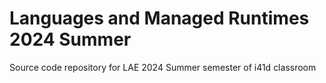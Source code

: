# Languages and Managed Runtimes 2024 Summer

Source code repository for LAE 2024 Summer semester of i41d classroom